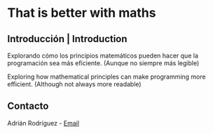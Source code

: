 # That is better with maths

## Introducción | Introduction
Explorando cómo los principios matemáticos pueden hacer que la programación sea más eficiente.
(Aunque no siempre más legible)

Exploring how mathematical principles can make programming more efficient.
(Although not always more readable)

## Contacto
Adrián Rodríguez - [Email](mailto:rodriguezcadr@gmail.com)